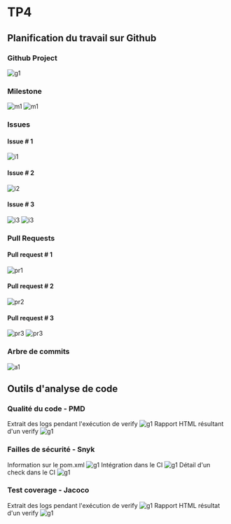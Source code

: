 # TP4
## Planification du travail sur Github
### Github Project
![g1](https://cdn.discordapp.com/attachments/1069318680736964628/1101645303863582801/image.png)
### Milestone
![m1](https://cdn.discordapp.com/attachments/1069318680736964628/1101645453944180877/image.png)
![m1](https://cdn.discordapp.com/attachments/1069318680736964628/1101645496222765137/image.png)
### Issues
#### Issue # 1
![i1](https://cdn.discordapp.com/attachments/1069318680736964628/1101645860028297286/image.png)

#### Issue # 2
![i2](https://cdn.discordapp.com/attachments/1069318680736964628/1101645920623403088/image.png)

#### Issue # 3
![i3](https://cdn.discordapp.com/attachments/1069318680736964628/1101646019931947190/image.png)
![i3](https://cdn.discordapp.com/attachments/1069318680736964628/1101646087380553849/image.png)

### Pull Requests
#### Pull request # 1
![pr1](https://cdn.discordapp.com/attachments/1069318680736964628/1101646479296311396/image.png)
#### Pull request # 2
![pr2](https://cdn.discordapp.com/attachments/1069318680736964628/1101646582656540832/image.png)
#### Pull request # 3
![pr3](https://cdn.discordapp.com/attachments/1069318680736964628/1101646653351530558/image.png)
![pr3](https://cdn.discordapp.com/attachments/1069318680736964628/1101646744107896892/image.png)
### Arbre de commits
![a1](https://cdn.discordapp.com/attachments/1069318680736964628/1101647199575748618/image.png)
## Outils d'analyse de code
### Qualité du code - PMD
Extrait des logs pendant l'exécution de verify
![g1](https://cdn.discordapp.com/attachments/1069318680736964628/1099014439337996298/pmd-exec-trace.png)
Rapport HTML résultant d'un verify
![g1](https://cdn.discordapp.com/attachments/1069318680736964628/1099014439568674816/pmd-report.png)

### Failles de sécurité - Snyk
Information sur le pom.xml
![g1](https://cdn.discordapp.com/attachments/1069318680736964628/1099705348765536366/snyk-pom-issues.png)
Intégration dans le CI
![g1](https://cdn.discordapp.com/attachments/1069318680736964628/1099705349038145646/snyk-ci.png)
Détail d'un check dans le CI
![g1](https://cdn.discordapp.com/attachments/1069318680736964628/1099705349281435658/snyk-error-free-pr.png)

### Test coverage - Jacoco
Extrait des logs pendant l'exécution de verify
![g1](https://cdn.discordapp.com/attachments/1069318680736964628/1099014439044386836/jacoco-test-fail.png)
Rapport HTML résultat d'un verify
![g1](https://cdn.discordapp.com/attachments/1069318680736964628/1099014439765803088/jacoco-report.png)
